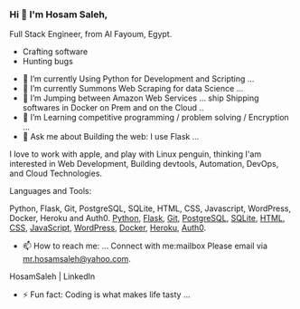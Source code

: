 ### Hi 👋 I'm Hosam Saleh,

Full Stack Engineer, from Al Fayoum, Egypt.
* Crafting software
* Hunting bugs

- 🔭 I’m currently Using Python for Development and Scripting ...
- 🌱 I’m currently Summons Web Scraping for data Science ...
- 👯 I’m Jumping between Amazon Web Services ...
ship Shipping softwares in Docker on Prem and on the Cloud ..
- 🤔 I’m Learning competitive programming / problem solving / Encryption ...
- 💬 Ask me about Building the web: I use Flask ...

I love to work with apple, and play with Linux penguin, thinking I'am interested in Web Development, Building devtools, Automation, DevOps, and Cloud Technologies.

Languages and Tools:

Python, Flask, Git, PostgreSQL, SQLite, HTML, CSS, Javascript, WordPress, Docker, Heroku and Auth0.
[Python](img/python.png), [Flask](img/flask.png), [Git](img/git.png), [PostgreSQL](img/postgreSQL.png), [SQLite](img/SQLite.png), [HTML](img/html.png), [CSS](img/css.png), [JavaScript](img/javascript.png), [WordPress](img/wordpress.jpg), [Docker](img/docker.png), [Heroku](img/heroku.png), [Auth0](img/auth0.png).


- 📫 How to reach me: ...
Connect with me:mailbox Please email via mr.hosamsaleh@yahoo.com.

HosamSaleh | LinkedIn

- ⚡ Fun fact: Coding is what makes life tasty ...

